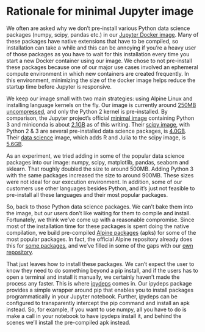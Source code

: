 # Rationale for minimal Jupyter image

We often are asked why we don’t pre-install various Python data science packages (numpy, scipy, pandas etc.) in our [Jupyter Docker image](https://github.com/nbgallery/jupyter-docker).  Many of these packages have native extensions that have to be compiled, so installation can take a while and this can be annoying if you’re a heavy user of those packages as you have to wait for this installation every time you start a new Docker container using our image.  We chose to not pre-install these packages because one of our major use cases involved an ephemeral compute environment in which new containers are created frequently.  In this environment, minimizing the size of the docker image helps reduce the startup time before Jupyter is responsive.

We keep our image small with two main strategies: using Alpine Linux and installing language kernels on the fly.  Our image is currently around [250MB uncompressed](https://hub.docker.com/r/nbgallery/jupyter-alpine/), and only the Python 2 kernel is pre-installed.  By comparison, the Jupyter project’s official [minimal image](https://github.com/jupyter/docker-stacks/tree/master/minimal-notebook) containing Python 3 and miniconda is about [2.1GB](https://hub.docker.com/r/jupyter/minimal-notebook/) as of this writing.  Their [scipy image](https://github.com/jupyter/docker-stacks/tree/master/scipy-notebook), with Python 2 & 3 are several pre-installed data science packages, is [4.0GB](https://hub.docker.com/r/jupyter/scipy-notebook/).  Their [data science](https://github.com/jupyter/docker-stacks/tree/master/datascience-notebook) image, which adds R and Julia to the scipy image, is [5.6GB](https://hub.docker.com/r/jupyter/datascience-notebook/).

As an experiment, we tried adding in some of the popular data science packages into our image: numpy, scipy, matplotlib, pandas, seaborn and sklearn.   That roughly doubled the size to around 500MB.  Adding Python 3 with the same packages increased the size to around 900MB.  These sizes were not ideal for our execution environment.  In addition, some of our customers use other languages besides Python, and it’s just not feasible to pre-install all these languages and their most popular packages.

So, back to those Python data science packages.  We can’t bake them into the image, but our users don’t like waiting for them to compile and install.  Fortunately, we think we’ve come up with a reasonable compromise.  Since most of the installation time for these packages is spent doing the native compilation, we build pre-compiled [Alpine packages](https://pkgs.alpinelinux.org/packages) (apks) for some of the most popular packages.  In fact, the official Alpine repository already does this for [some packages](https://pkgs.alpinelinux.org/package/v3.5/community/x86_64/py-numpy), and we’ve filled in some of the gaps with our [own repository](https://github.com/nbgallery/apks).

That just leaves how to install these packages.  We can’t expect the user to know they need to do something beyond a pip install, and if the users has to open a terminal and install it manually, we certainly haven’t made the process any faster.  This is where [ipydeps](https://github.com/nbgallery/ipydeps) comes in.  Our ipydeps package provides a simple wrapper around pip that enables you to install packages programmatically in your Jupyter notebook.  Further, ipydeps can be configured to transparently intercept the pip command and install an apk instead.  So, for example, if you want to use numpy, all you have to do is make a call in your notebook to have ipydeps install it, and behind the scenes we’ll install the pre-compiled apk instead.
